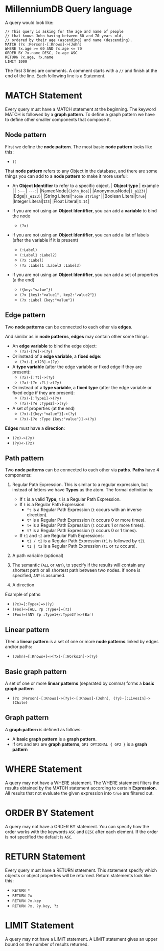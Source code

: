 # MillenniumDB Query language

A query would look like:
```
// This query is asking for the age and name of people
// that knows John having between 60 and 70 years old,
// ordered by their age (ascending) and name (descending).
MATCH (?x :Person)-[:Knows]->(John)
WHERE ?x.age >= 60 AND ?x.age <= 70
ORDER BY ?x.name DESC, ?x.age ASC
RETURN ?x.age, ?x.name
LIMIT 1000
```
The first 3 lines are comments. A comment starts with a `//` and finish at the end of the line. Each following line is a Statement.

# MATCH Statement
Every query must have a MATCH statement at the beginning. The keyword MATCH is followed by a **graph pattern**. To define a graph pattern we have to define other smaller components that compose it.

## Node pattern
 First we define the **node pattern**. The most basic **node pattern** looks like this:
- `()`

That **node pattern** refers to any Object in the database, and there are some things you can add to a **node pattern** to make it more useful:

- An **Object Identifier** to refer to a specific object.
    | **Object type** | example |
    | :--- | ---: |
    |NamedNode|`(John_Doe)`|
    |AnonymousNode|`(_a123)`|
    |Edge|`(_e123)`|
    |String Literal|`"some string"`|
    |Boolean Literal|`true`|
    |Integer Literal|`123`|
    |Float Literal|`3.14`|

- If you are not using an **Object Identifier**, you can add a **variable** to bind the node
    - `(?x)`

- If you are not using an **Object Identifier**, you can add a list of labels (after the variable if it is present)
    - `(:Label)`
    - `(:Label1 :Label2)`
    - `(?x :Label)`
    - `(?x :Label1 :Label2 :Label3)`
- If you are not using an **Object Identifier**, you can add a set of properties (a the end)
    - `({key:"value"})`
    - `(?x {key1:"value1", key2:"value2"})`
    - `(?x :Label {key:"value"})`

## Edge pattern
Two **node patterns** can be connected to each other via **edges**.

And similar as in **node patterns**, **edges** may contain other some things:
- An **edge variable** to bind the edge object:
    - `(?x)-[?e]->(?y)`
- Or instead of a **edge variable**, a **fixed edge**:
    - `(?x)-[_e123]->(?y)`
- A **type variable** (after the edge variable or fixed edge if they are present):
    - `(?x)-[:?t]->(?y)`
    - `(?x)-[?e :?t]->(?y)`
- Or instead of a **type variable**, a **fixed type** (after the edge variable or fixed edge if they are present):
    - `(?x)-[:Type1]->(?y)`
    - `(?x)-[?e :Type2]->(?y)`
- A set of properties (at the end)
    - `(?x)-[{key:"value"}]->(?y)`
    - `(?x)-[?e :Type {key:"value"}]->(?y)`

**Edges** must have a **direction**:
- `(?x)->(?y)`
- `(?y)<-(?z)`

## Path pattern
Two **node patterns** can be connected to each other via **paths**. **Paths** have 4 components:
1. Regular Path Expression. This is similar to a regular expression, but instead of letters we have **Types** as the atom. The formal definition is:
    - If `t` is a valid **Type**, `t` is a Regular Path Expression.
    - If `t` is a Regular Path Expression:
        - `^t` is a Regular Path Expression (`t` occurs with an inverse direction).
        - `t*` is a Regular Path Expression (`t` occurs 0 or more times).
        - `t+` is a Regular Path Expression (`t` occurs 1 or more times).
        - `t?` is a Regular Path Expression (`t` occurs 0 or 1 times).
    - If `t1` and `t2` are Regular Path Expressions:
        - `t1 / t2` is a Regular Path Expression (`t1` is followed by `t2`).
        - `t1 | t2` is a Regular Path Expression (`t1` or `t2` occurs).
2. A path variable (optional)

3. The semantic (`ALL` or `ANY`), to specify if the results will contain any shortest path or all shortest path between two nodes. If none is specified, `ANY` is assumed.

4. A direction

Example of paths:
- `(?x)=[:Type+]=>(?y)`
- `(Foo)<=[ALL ?p :Type+]=(?z)`
- `(Foo)=[ANY ?p :Type1+/:Type2?]=>(Bar)`

## Linear pattern
Then a **linear pattern** is a set of one or more **node patterns** linked by edges and/or paths:
- `(John)=[:Knows+]=>(?x)-[:WorksIn]->(?y)`

## Basic graph pattern
A set of one or more **linear patterns** (separated by comma) forms a **basic graph pattern**
- `(?x :Person)-[:Knows]->(?y)<-[:Knows]-(John), (?y)-[:LivesIn]->(Chile)`

## Graph pattern
A **graph pattern** is defined as follows:
- A **basic graph pattern** is a **graph pattern**.
- If `GP1` and `GP2` are **graph patterns**, `GP1 OPTIONAL { GP2 }` is a **graph pattern**

# WHERE Statement
A query may not have a WHERE statement. The WHERE statement filters the results obtained by the MATCH statement according to certain **Expression**. All results that not evaluate the given expression into `true` are filtered out.

# ORDER BY Statement
A query may not have a ORDER BY statement. You can specify how the order works with the keywords `ASC` and `DESC` after each element. If the order is not specified the default is `ASC`.

# RETURN Statement
Every query must have a RETURN statement. This statement specify which objects or object properties will be returned. Return statements look like this:
- `RETURN *`
- `RETURN ?x`
- `RETURN ?x.key`
- `RETURN ?x, ?y.key, ?z`

# LIMIT Statement
A query may not have a LIMIT statement. A LIMIT statement gives an upper bound on the number of results returned.
